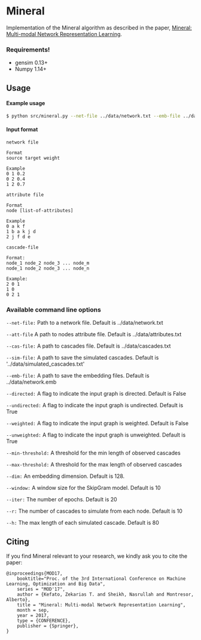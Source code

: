 # Mineral
Implementation of the Mineral algorithm as described in the paper, 
[Mineral: Multi-modal Network Representation Learning](https://zekarias-tilahun.github.io/zack/publications/mineral-mod2018.pdf).
### Requirements!
  - gensim 0.13+
  - Numpy 1.14+
## Usage
#### Example usage
```sh
$ python src/mineral.py --net-file ../data/network.txt --emb-file ../data/cascades.txt
```

#### Input format
`network file`

```text
Format
source target weight

Example
0 1 0.2
0 2 0.4
1 2 0.7
```

`attribute file`

```text
Format
node [list-of-attributes]

Example
0 a k f
1 b a k j d
2 j f d e
```

`cascade-file`

```text
Format:
node_1 node_2 node_3 ... node_m
node_1 node_2 node_3 ... node_n

Example:
2 0 1
1 0
0 2 1
```

### Available command line options

`--net-file:`
Path to a network file. Default is ../data/network.txt

`--att-file` A path to nodes attribute file. Default is ../data/attributes.txt

`--cas-file:` A path to cascades file. Default is ../data/cascades.txt

`--sim-file:` A path to save the simulated cascades. Default is '../data/simulated_cascades.txt'

`--emb-file:` A path to save the embedding files. Default is ../data/network.emb

`--directed:` A flag to indicate the input graph is directed. Default is False

`--undirected:` A flag to indicate the input graph is undirected. Default is True

`--weighted:` A flag to indicate the input graph is weighted. Default is False

`--unweighted:` A flag to indicate the input graph is unweighted. Default is True

`--min-threshold:` A threshold for the min length of observed cascades

`--max-threshold:` A threshold for the max length of observed cascades

`--dim:` An embedding dimension. Default is 128.

`--window:` A window size for the SkipGram model. Default is 10

`--iter:` The number of epochs. Default is 20

`--r:` The number of cascades to simulate from each node. Default is 10

`--h:` The max length of each simulated cascade. Default is 80

Citing
------

If you find Mineral relevant to your research, we kindly ask you to cite the paper:

```
@inproceedings{MOD17,
    booktitle="Proc. of the 3rd International Conference on Machine Learning, Optimization and Big Data",
    series = "MOD'17",
	author = {Kefato, Zekarias T. and Sheikh, Nasrullah and Montresor, Alberto},
	title = "Mineral: Multi-modal Network Representation Learning",
	month = sep,
	year = 2017,
	type = {CONFERENCE},	
	publisher = {Springer},
}
```
